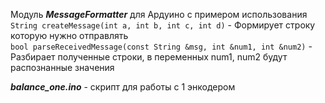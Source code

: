 Модуль ___MessageFormatter___ для Ардуино с примером использования<br>
```String createMessage(int a, int b, int c, int d)``` - Формирует строку которую нужно отправлять<br>
```bool parseReceivedMessage(const String &msg, int &num1, int &num2)``` - Разбирает полученные строки, в переменных num1, num2 будут распознанные значения<br>

___balance_one.ino___ - скрипт для работы с 1 энкодером

